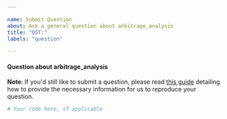 ```yaml
---

name: Submit Question
about: Ask a general question about arbitrage_analysis
title: "QST:"
labels: "question"

---
```


#### Question about arbitrage_analysis

**Note**: If you'd still like to submit a question, please read [this guide](
https://matthewrocklin.com/blog/work/2018/02/28/minimal-bug-reports) detailing how to
provide the necessary information for us to reproduce your question.

```python
# Your code here, if applicable
```
